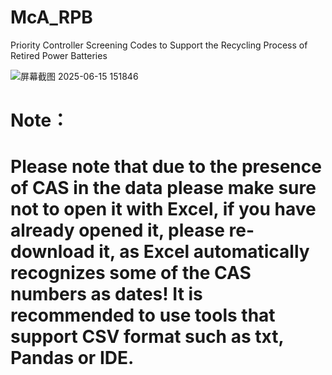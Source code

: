# McA_RPB
Priority Controller Screening Codes to Support the Recycling Process of Retired Power Batteries


![屏幕截图 2025-06-15 151846](https://github.com/user-attachments/assets/95ab5db9-d6ab-47c0-957c-ddb921b2f3e4)






# Note：
# Please note that due to the presence of CAS in the data please make sure not to open it with Excel, if you have already opened it, please re-download it, as Excel automatically recognizes some of the CAS numbers as dates! It is recommended to use tools that support CSV format such as txt, Pandas or IDE.
